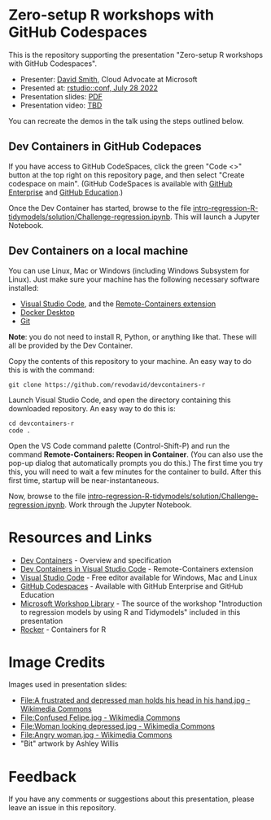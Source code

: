 # Zero-setup R workshops with GitHub Codespaces

This is the repository supporting the presentation "Zero-setup R workshops with GitHub Codespaces".

* Presenter: [David Smith](https://www.linkedin.com/in/dmsmith/), Cloud Advocate at Microsoft
* Presented at: [rstudio::conf, July 28 2022](https://rstudioconf2022.sched.com/event/11iag/zero-setup-r-workshops-with-github-codespaces) 
* Presentation slides: [PDF](Pending)
* Presentation video: [TBD](Pending)

You can recreate the demos in the talk using the steps outlined below.

## Dev Containers in GitHub Codepaces

If you have access to GitHub CodeSpaces, click the green "Code <>" button at the top right on this repository page, and then select "Create codespace on main". (GitHub CodeSpaces is available with [GitHub Enterprise](https://github.com/enterprise) and [GitHub Education](https://education.github.com/).)

Once the Dev Container has started, browse to the file [intro-regression-R-tidymodels/solution/Challenge-regression.ipynb](intro-regression-R-tidymodels/solution/Challenge-regression.ipynb). This will launch a Jupyter Notebook.

## Dev Containers on a local machine

You can use Linux, Mac or Windows (including Windows Subsystem for Linux). Just make sure your machine has the following necessary software installed:
- [Visual Studio Code](https://code.visualstudio.com?WT.mc_id=academic-55190-ornella), and the [Remote-Containers extension](https://code.visualstudio.com/docs/remote/containers)
- [Docker Desktop](https://www.docker.com/products/docker-desktop)
- [Git](https://git-scm.com/downloads)

**Note**: you do not need to install R, Python, or anything like that. These will all be provided by the Dev Container. 

Copy the contents of this repository to your machine. An easy way to do this is with the command: 
```
git clone https://github.com/revodavid/devcontainers-r
```

Launch Visual Studio Code, and open the directory containing this downloaded repository. An easy way to do this is:
```
cd devcontainers-r
code .
```

Open the VS Code command palette (Control-Shift-P) and run the command **Remote-Containers: Reopen in Container**. (You can also use the pop-up dialog that automatically prompts you do this.) The first time you try this, you will need to wait a few minutes for the container to build. After this first time, startup will be near-instantaneous.

Now, browse to the file [intro-regression-R-tidymodels/solution/Challenge-regression.ipynb](intro-regression-R-tidymodels/solution/Challenge-regression.ipynb). Work through the Jupyter Notebook.

# Resources and Links

* [Dev Containers](https://containers.dev/) - Overview and specification
* [Dev Containers in Visual Studio Code](https://marketplace.visualstudio.com/items?itemName=ms-vscode-remote.remote-containers) - Remote-Containers extension 
* [Visual Studio Code](https://code.visualstudio.com/) - Free editor available for Windows, Mac and Linux
* [GitHub Codespaces](https://github.com/features/codespaces) - Available with GitHub Enterprise and GitHub Education
* [Microsoft Workshop Library](https://github.com/microsoft/workshop-library) - The source of the workshop "Introduction to regression models by using R and Tidymodels" included in this presentation
* [Rocker](https://www.rocker-project.org/) - Containers for R 

# Image Credits

Images used in presentation slides:
* [File:A frustrated and depressed man holds his head in his hand.jpg - Wikimedia Commons](https://commons.wikimedia.org/wiki/File:A_frustrated_and_depressed_man_holds_his_head_in_his_hand.jpg)
* [File:Confused Felipe.jpg - Wikimedia Commons](https://commons.wikimedia.org/wiki/File:Confused_Felipe.jpg)
* [File:Woman looking depressed.jpg - Wikimedia Commons](https://commons.wikimedia.org/wiki/File:Woman_looking_depressed.jpg)
* [File:Angry woman.jpg - Wikimedia Commons](https://commons.wikimedia.org/wiki/File:Angry_woman.jpg)
* "Bit" artwork by Ashley Willis

# Feedback

If you have any comments or suggestions about this presentation, please leave an issue in this repository.